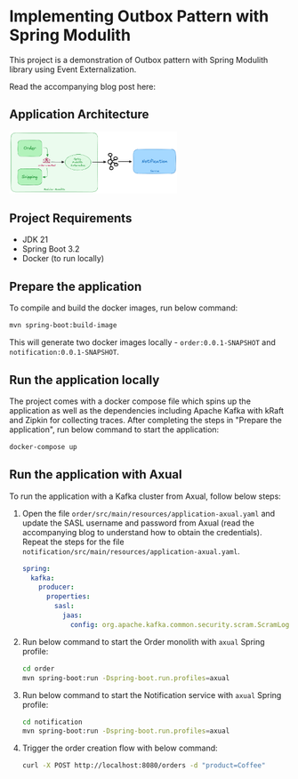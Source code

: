 # Implementing Outbox Pattern with Spring Modulith

This project is a demonstration of Outbox pattern with Spring Modulith library using Event Externalization.

Read the accompanying blog post here: <INSERT BLOG LINK>

## Application Architecture

<img height="60%" src="outbox-pattern-with-spring-modulith.png" title="Application architecture of Outbox Pattern with Spring Modulith" width="60%"/>

## Project Requirements

* JDK 21
* Spring Boot 3.2
* Docker (to run locally)

## Prepare the application

To compile and build the docker images, run below command:

```bash
mvn spring-boot:build-image
```

This will generate two docker images locally - `order:0.0.1-SNAPSHOT` and `notification:0.0.1-SNAPSHOT`.

## Run the application locally

The project comes with a docker compose file which spins up the application as well as the dependencies including Apache Kafka with kRaft and Zipkin for collecting traces. After completing the steps in "Prepare the application", run below command to start the application:

```bash
docker-compose up
```

## Run the application with Axual

To run the application with a Kafka cluster from Axual, follow below steps:

1. Open the file `order/src/main/resources/application-axual.yaml` and update the SASL username and password from Axual (read the accompanying blog to understand how to obtain the credentials). Repeat the steps for the file `notification/src/main/resources/application-axual.yaml`.

    ```yaml
    spring:
      kafka:
        producer:
          properties:
            sasl:
              jaas:
                config: org.apache.kafka.common.security.scram.ScramLoginModule required username="<USERNAME>" password="<PASSWORD>";
    ```

2. Run below command to start the Order monolith with `axual` Spring profile:
    ```bash
    cd order
    mvn spring-boot:run -Dspring-boot.run.profiles=axual
    ```

3. Run below command to start the Notification service with `axual` Spring profile:
    ```bash
    cd notification
    mvn spring-boot:run -Dspring-boot.run.profiles=axual
    ```

4. Trigger the order creation flow with below command:
    ```bash
    curl -X POST http://localhost:8080/orders -d "product=Coffee"
    ```
